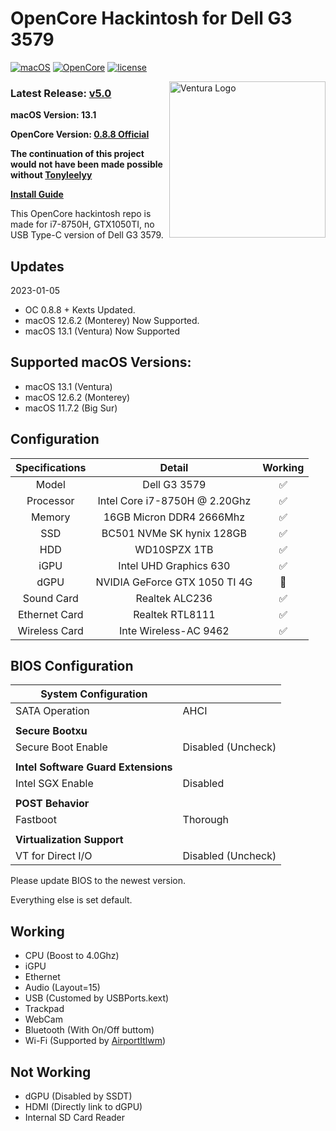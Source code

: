 # OpenCore Hackintosh for Dell G3 3579

[![macOS](https://img.shields.io/badge/macOS-13.1-green)](https://www.apple.com.cn/macos/big-sur-preview/)
[![OpenCore](https://img.shields.io/badge/OpenCore-0.8.8-9cf)](https://github.com/acidanthera/OpenCorePkg)
[![license](https://img.shields.io/badge/license-Anti%20996-blue.svg)](https://github.com/996icu/996.ICU/blob/master/LICENSE)

<img align="right" src="https://i.pcmag.com/imagery/reviews/04iuiyBZ61YPzdVS4GfRYKM-29.fit_scale.size_1028x578.v1666629922.png" alt="Ventura Logo" width="250">

### Latest Release: [v5.0](https://github.com/MafioLive/OpenCore-Hackintosh-Dell-G3-3579/releases/tag/5.0)

**macOS Version: 13.1**

**OpenCore Version: [0.8.8 Official](https://github.com/acidanthera/OpenCorePkg/releases/tag/0.8.8)**

**The continuation of this project would not have been made possible without [Tonyleelyy](https://www.github.com/tonyleelyy)**

[**Install Guide**](https://github.com/MafioLive/OpenCore-Hackintosh-Dell-G3-3579/blob/a5b08d2c0a1e6c4b025d87c38de7626324c0b618/INSTALL-GUIDE.md)

This OpenCore hackintosh repo is made for i7-8750H, GTX1050TI, no USB Type-C version of Dell G3 3579.

## Updates

2023-01-05

- OC 0.8.8 + Kexts Updated.
- macOS 12.6.2 (Monterey) Now Supported.
- macOS 13.1 (Ventura) Now Supported

## Supported macOS Versions:

- macOS 13.1 (Ventura)
- macOS 12.6.2 (Monterey)
- macOS 11.7.2 (Big Sur)

## Configuration

| Specifications |            Detail             | Working |
| :------------: | :---------------------------: | :-----: |
|     Model      |         Dell G3 3579          |   ✅    |
|   Processor    | Intel Core i7-8750H @ 2.20Ghz |   ✅    |
|     Memory     |   16GB Micron DDR4 2666Mhz    |   ✅    |
|      SSD       |   BC501 NVMe SK hynix 128GB   |   ✅    |
|      HDD       |         WD10SPZX 1TB          |   ✅    |
|      iGPU      |    Intel UHD Graphics 630     |   ✅    |
|      dGPU      | NVIDIA GeForce GTX 1050 TI 4G |   🚫    |
|   Sound Card   |        Realtek ALC236         |   ✅    |
| Ethernet Card  |        Realtek RTL8111        |   ✅    |
| Wireless Card  |     Inte Wireless-AC 9462     |   ✅    |

## BIOS Configuration

| **System Configuration**            |                    |
| ----------------------------------- | ------------------ |
| SATA Operation                      | AHCI               |
|                                     |                    |
| **Secure Bootxu**                   |                    |
| Secure Boot Enable                  | Disabled (Uncheck) |
|                                     |                    |
| **Intel Software Guard Extensions** |                    |
| Intel SGX Enable                    | Disabled           |
|                                     |                    |
| **POST Behavior**                   |                    |
| Fastboot                            | Thorough           |
|                                     |                    |
| **Virtualization Support**          |                    |
| VT for Direct I/O                   | Disabled (Uncheck) |

Please update BIOS to the newest version.

Everything else is set default.

## Working

- CPU (Boost to 4.0Ghz)
- iGPU
- Ethernet
- Audio (Layout=15)
- USB (Customed by USBPorts.kext)
- Trackpad
- WebCam
- Bluetooth (With On/Off buttom)
- Wi-Fi (Supported by [AirportItlwm](http://bbs.pcbeta.com/viewthread-1848662-1-1.html))

## Not Working

- dGPU (Disabled by SSDT)
- HDMI (Directly link to dGPU)
- Internal SD Card Reader
